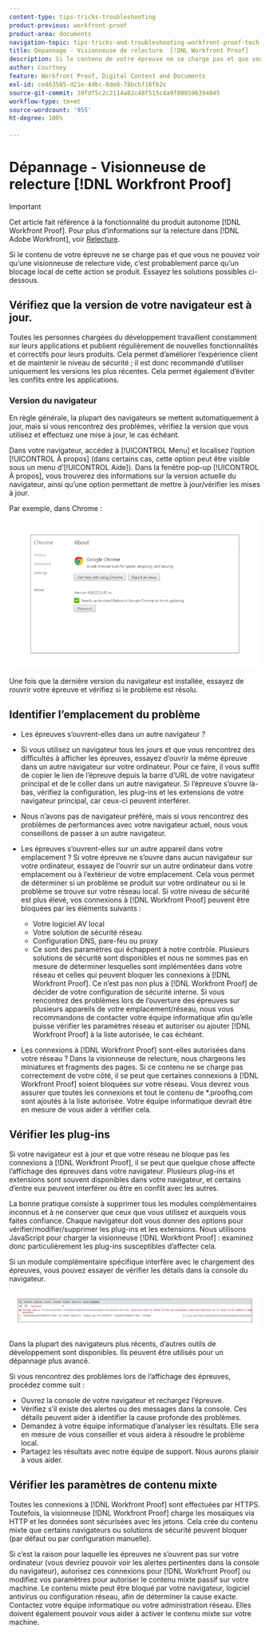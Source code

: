 ```yaml
---
content-type: tips-tricks-troubleshooting
product-previous: workfront-proof
product-area: documents
navigation-topic: tips-tricks-and-troubleshooting-workfront-proof-tech-corner
title: Dépannage - Visionneuse de relecture  [!DNL Workfront Proof]
description: Si le contenu de votre épreuve ne se charge pas et que vous ne pouvez voir qu’une visionneuse de relecture vide, c’est probablement parce qu’un blocage local de cette action se produit.
author: Courtney
feature: Workfront Proof, Digital Content and Documents
exl-id: ce463565-d21e-4dbc-8de8-78bcbf16fb2c
source-git-commit: 39fdf5c2c2114a82c48f515c4a9f088596394045
workflow-type: tm+mt
source-wordcount: '955'
ht-degree: 100%

---
```


# Dépannage - Visionneuse de relecture [!DNL Workfront Proof]

<!-- Audited: 01/2024 -->

>[!IMPORTANT]
>
>Cet article fait référence à la fonctionnalité du produit autonome [!DNL Workfront Proof]. Pour plus d’informations sur la relecture dans [!DNL Adobe Workfront], voir [Relecture](../../../review-and-approve-work/proofing/proofing.md).

Si le contenu de votre épreuve ne se charge pas et que vous ne pouvez voir qu’une visionneuse de relecture vide, c’est probablement parce qu’un blocage local de cette action se produit. Essayez les solutions possibles ci-dessous.

## Vérifiez que la version de votre navigateur <!--and [!DNL Flash Player]--> est à jour.

Toutes les personnes chargées du développement travaillent constamment sur leurs applications et publient régulièrement de nouvelles fonctionnalités et correctifs pour leurs produits. Cela permet d’améliorer l’expérience client et de maintenir le niveau de sécurité ; il est donc recommandé d’utiliser uniquement les versions les plus récentes. Cela permet également d’éviter les conflits entre les applications.

<!--
### [!DNL Flash Player] Plugin Version

To check your current [!DNL Flash Player] version visit the [[!DNL Adobe] website](http://www.adobe.com/software/flash/about/).

![ProofView_2.png](assets/proofview-2-350x199.png)

If your version number differs from the one listed for your platform go to the [[!DNL Flash Player] download page](http://get.adobe.com/flashplayer/otherversions/) and get the latest version.

Please note: we do recommend using the original [!DNL Adobe] plugin, so if your browser uses a built-in solution deactivate it and install the [!DNL Adobe] solution.
-->

### Version du navigateur

En règle générale, la plupart des navigateurs se mettent automatiquement à jour, mais si vous rencontrez des problèmes, vérifiez la version que vous utilisez et effectuez une mise à jour, le cas échéant.

Dans votre navigateur, accédez à [!UICONTROL Menu] et localisez l’option [!UICONTROL À propos] (dans certains cas, cette option peut être visible sous un menu d’[!UICONTROL Aide]). Dans la fenêtre pop-up [!UICONTROL À propos], vous trouverez des informations sur la version actuelle du navigateur, ainsi qu’une option permettant de mettre à jour/vérifier les mises à jour.

Par exemple, dans Chrome :

![Version du navigateur Chrome](assets/proofview-3.png)

Une fois que la dernière version du navigateur est installée, essayez de rouvrir votre épreuve et vérifiez si le problème est résolu.

<!--

## Ensure Your Local [!DNL Flash] Storage is Available

Our [!DNL Workfront Proof] Viewer is based on Flash, and we store some data about the proofs (i.e., comments, proof tiles, [!DNL Workfront Proof] Viewer settings) on your computer using [!DNL Flash Player]. If the [!DNL Workfront Proof] Viewer opens, but there is no content inside you will want to make sure that the Flash Storage is available on your machine and that [!DNL Workfront Proof] is allowed to use it.

If there is some storage allocated, but you're working with the bigger proofs with multiple pages and comments try to increase the [!DNL Flash] Storage and re-load your proof.

-->

## Identifier l’emplacement du problème

* Les épreuves s’ouvrent-elles dans un autre navigateur ?
* Si vous utilisez un navigateur tous les jours et que vous rencontrez des difficultés à afficher les épreuves, essayez d’ouvrir la même épreuve dans un autre navigateur sur votre ordinateur. Pour ce faire, il vous suffit de copier le lien de l’épreuve depuis la barre d’URL de votre navigateur principal et de le coller dans un autre navigateur. Si l’épreuve s’ouvre là-bas, vérifiez la configuration, les plug-ins et les extensions de votre navigateur principal, car ceux-ci peuvent interférer.
* Nous n’avons pas de navigateur préféré, mais si vous rencontrez des problèmes de performances avec votre navigateur actuel, nous vous conseillons de passer à un autre navigateur.
* Les épreuves s’ouvrent-elles sur un autre appareil dans votre emplacement ?
Si votre épreuve ne s’ouvre dans aucun navigateur sur votre ordinateur, essayez de l’ouvrir sur un autre ordinateur dans votre emplacement ou à l’extérieur de votre emplacement. Cela vous permet de déterminer si un problème se produit sur votre ordinateur ou si le problème se trouve sur votre réseau local.
Si votre niveau de sécurité est plus élevé, vos connexions à [!DNL Workfront Proof] peuvent être bloquées par les éléments suivants :

   * Votre logiciel AV local
   * Votre solution de sécurité réseau
   * Configuration DNS, pare-feu ou proxy
   * Ce sont des paramètres qui échappent à notre contrôle. Plusieurs solutions de sécurité sont disponibles et nous ne sommes pas en mesure de déterminer lesquelles sont implémentées dans votre réseau et celles qui peuvent bloquer les connexions à [!DNL Workfront Proof]. Ce n’est pas non plus à [!DNL Workfront Proof] de décider de votre configuration de sécurité interne. Si vous rencontrez des problèmes lors de l’ouverture des épreuves sur plusieurs appareils de votre emplacement/réseau, nous vous recommandons de contacter votre équipe informatique afin qu’elle puisse vérifier les paramètres réseau et autoriser ou ajouter [!DNL Workfront Proof] à la liste autorisée, le cas échéant.

* Les connexions à [!DNL Workfront Proof] sont-elles autorisées dans votre réseau ?
Dans la visionneuse de relecture, nous chargeons les miniatures et fragments des pages. Si ce contenu ne se charge pas correctement de votre côté, il se peut que certaines connexions à [!DNL Workfront Proof] soient bloquées sur votre réseau. Vous devrez vous assurer que toutes les connexions et tout le contenu de *.proofhq.com sont ajoutés à la liste autorisée. Votre équipe informatique devrait être en mesure de vous aider à vérifier cela.

## Vérifier les plug-ins

Si votre navigateur est à jour et que votre réseau ne bloque pas les connexions à [!DNL Workfront Proof], il se peut que quelque chose affecte l’affichage des épreuves dans votre navigateur. Plusieurs plug-ins et extensions sont souvent disponibles dans votre navigateur, et certains d’entre eux peuvent interférer ou être en conflit avec les autres.

La bonne pratique consiste à supprimer tous les modules complémentaires inconnus et à ne conserver que ceux que vous utilisez et auxquels vous faites confiance. Chaque navigateur doit vous donner des options pour vérifier/modifier/supprimer les plug-ins et les extensions. Nous utilisons JavaScript pour charger la visionneuse [!DNL Workfront Proof] : examinez donc particulièrement les plug-ins susceptibles d’affecter cela.

Si un module complémentaire spécifique interfère avec le chargement des épreuves, vous pouvez essayer de vérifier les détails dans la console du navigateur.

![Console du navigateur](assets/proofview-4.png)

Dans la plupart des navigateurs plus récents, d’autres outils de développement sont disponibles. Ils peuvent être utilisés pour un dépannage plus avancé.

Si vous rencontrez des problèmes lors de l’affichage des épreuves, procédez comme suit :

* Ouvrez la console de votre navigateur et rechargez l’épreuve.
* Vérifiez s’il existe des alertes ou des messages dans la console. Ces détails peuvent aider à identifier la cause profonde des problèmes.
* Demandez à votre équipe informatique d’analyser les résultats. Elle sera en mesure de vous conseiller et vous aidera à résoudre le problème local.
* Partagez les résultats avec notre équipe de support. Nous aurons plaisir à vous aider.

## Vérifier les paramètres de contenu mixte

Toutes les connexions à [!DNL Workfront Proof] sont effectuées par HTTPS. Toutefois, la visionneuse [!DNL Workfront Proof] charge les mosaïques via HTTP et les données sont sécurisées avec les jetons. Cela crée du contenu mixte que certains navigateurs ou solutions de sécurité peuvent bloquer (par défaut ou par configuration manuelle).

Si c’est la raison pour laquelle les épreuves ne s’ouvrent pas sur votre ordinateur (vous devriez pouvoir voir les alertes pertinentes dans la console du navigateur), autorisez ces connexions pour [!DNL Workfront Proof] ou modifiez vos paramètres pour autoriser le contenu mixte passif sur votre machine. Le contenu mixte peut être bloqué par votre navigateur, logiciel antivirus ou configuration réseau, afin de déterminer la cause exacte. Contactez votre équipe informatique ou votre administration réseau. Elles doivent également pouvoir vous aider à activer le contenu mixte sur votre machine.


